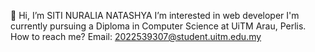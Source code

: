 👋 Hi, I’m SITI NURALIA NATASHYA
I’m interested in web developer
I'm currently pursuing a Diploma in Computer Science at UiTM Arau, Perlis.
How to reach me? Email: 2022539307@student.uitm.edu.my

<!---
sitiweshh/sitiweshh is a ✨ special ✨ repository because its `README.md` (this file) appears on your GitHub profile.
You can click the Preview link to take a look at your changes.
--->

